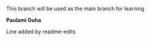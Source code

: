 This branch will be used as the main branch for learning
  
**Paulami Guha**
  
Line added by readme-edits
